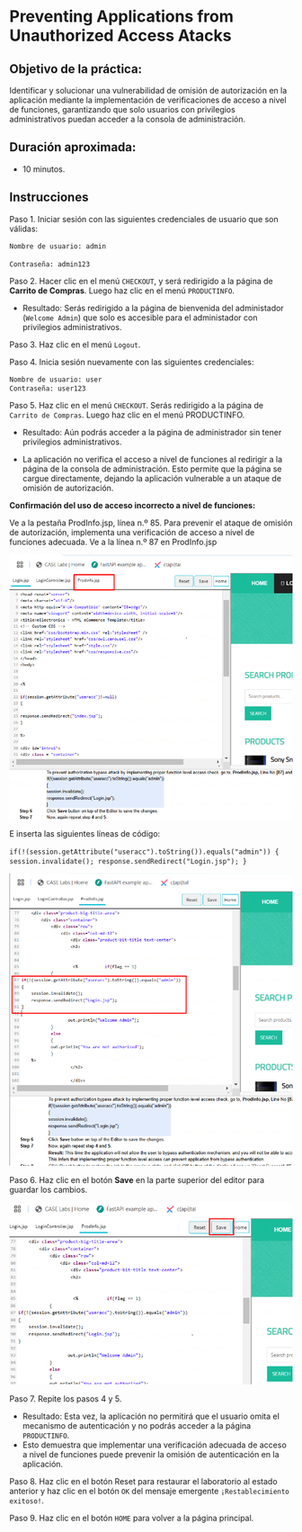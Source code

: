 # Preventing Applications from Unauthorized Access Atacks 

## Objetivo de la práctica:

Identificar y solucionar una vulnerabilidad de omisión de autorización en la aplicación mediante la implementación de verificaciones de acceso a nivel de funciones, garantizando que solo usuarios con privilegios administrativos puedan acceder a la consola de administración.

## Duración aproximada:

- 10 minutos.

## Instrucciones 

Paso 1. Iniciar sesión con las siguientes credenciales de usuario que son válidas:

    Nombre de usuario: admin

    Contraseña: admin123


Paso 2. Hacer clic en el menú `CHECKOUT`, y será redirigido a la página de **Carrito de Compras**. Luego haz clic en el menú `PRODUCTINFO`.

- Resultado: Serás redirigido a la página de bienvenida del administador (`Welcome Admin`) que solo es accesible para el administador con privilegios administrativos.

Paso 3. Haz clic en el menú `Logout`.


Paso 4. Inicia sesión nuevamente con las siguientes credenciales:

    Nombre de usuario: user
    Contraseña: user123

Paso 5. Haz clic en el menú `CHECKOUT`.
Serás redirigido a la página de `Carrito de Compras`. Luego haz clic en el menú PRODUCTINFO.

- Resultado: Aún podrás acceder a la página de administrador sin tener privilegios administrativos.

- La aplicación no verifica el acceso a nivel de funciones al redirigir a la página de la consola de administración. Esto permite que la página se cargue directamente, dejando la aplicación vulnerable a un ataque de omisión de autorización.

**Confirmación del uso de acceso incorrecto a nivel de funciones:**

Ve a la pestaña ProdInfo.jsp, línea n.º 85.
Para prevenir el ataque de omisión de autorización, implementa una verificación de acceso a nivel de funciones adecuada. Ve a la línea n.º 87 en ProdInfo.jsp 

![imagen resultado](../images/img1.png)


E inserta las siguientes líneas de código:

`if(!(session.getAttribute("useracc").toString()).equals("admin"))
{
    session.invalidate();
    response.sendRedirect("Login.jsp");
}`

![imagen resultado](../images/img2.png)

Paso 6. Haz clic en el botón **Save** en la parte superior del editor para guardar los cambios.

![imagen resultado](../images/img3.png)

Paso 7. Repite los pasos 4 y 5.

- Resultado: Esta vez, la aplicación no permitirá que el usuario omita el mecanismo de autenticación y no podrás acceder a la página `PRODUCTINFO`.
- Esto demuestra que implementar una verificación adecuada de acceso a nivel de funciones puede prevenir la omisión de autenticación en la aplicación.

Paso 8. Haz clic en el botón Reset para restaurar el laboratorio al estado anterior y haz clic en el botón `OK` del mensaje emergente `¡Restablecimiento exitoso!`.

Paso 9. Haz clic en el botón `HOME` para volver a la página principal.


